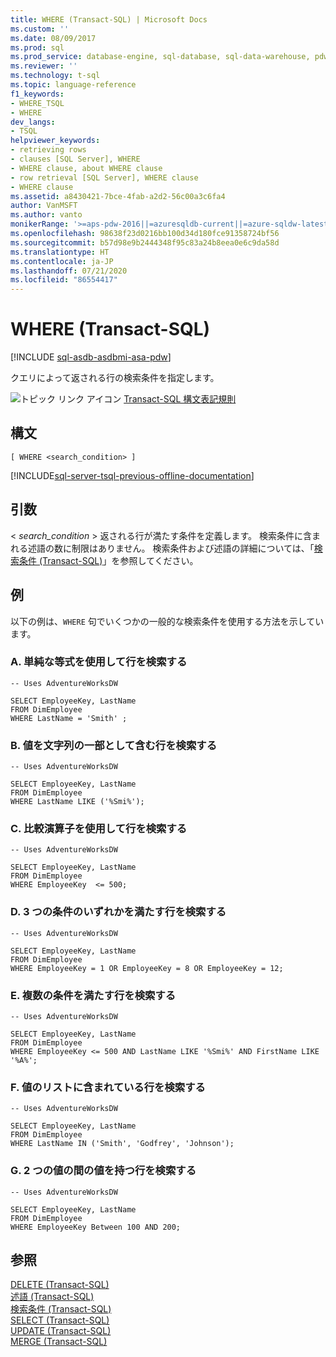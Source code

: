 ```yaml
---
title: WHERE (Transact-SQL) | Microsoft Docs
ms.custom: ''
ms.date: 08/09/2017
ms.prod: sql
ms.prod_service: database-engine, sql-database, sql-data-warehouse, pdw
ms.reviewer: ''
ms.technology: t-sql
ms.topic: language-reference
f1_keywords:
- WHERE_TSQL
- WHERE
dev_langs:
- TSQL
helpviewer_keywords:
- retrieving rows
- clauses [SQL Server], WHERE
- WHERE clause, about WHERE clause
- row retrieval [SQL Server], WHERE clause
- WHERE clause
ms.assetid: a8430421-7bce-4fab-a2d2-56c00a3c6fa4
author: VanMSFT
ms.author: vanto
monikerRange: '>=aps-pdw-2016||=azuresqldb-current||=azure-sqldw-latest||>=sql-server-2016||=sqlallproducts-allversions||>=sql-server-linux-2017||=azuresqldb-mi-current'
ms.openlocfilehash: 98638f23d0216bb100d34d180fce91358724bf56
ms.sourcegitcommit: b57d98e9b2444348f95c83a24b8eea0e6c9da58d
ms.translationtype: HT
ms.contentlocale: ja-JP
ms.lasthandoff: 07/21/2020
ms.locfileid: "86554417"
---
```

# <a name="where-transact-sql"></a>WHERE (Transact-SQL)
[!INCLUDE [sql-asdb-asdbmi-asa-pdw](../../includes/applies-to-version/sql-asdb-asdbmi-asa-pdw.md)]

  クエリによって返される行の検索条件を指定します。  
  
 ![トピック リンク アイコン](../../database-engine/configure-windows/media/topic-link.gif "トピック リンク アイコン") [Transact-SQL 構文表記規則](../../t-sql/language-elements/transact-sql-syntax-conventions-transact-sql.md)  
  
## <a name="syntax"></a>構文  
  
```syntaxsql
[ WHERE <search_condition> ]  
```  
  
[!INCLUDE[sql-server-tsql-previous-offline-documentation](../../includes/sql-server-tsql-previous-offline-documentation.md)]

## <a name="arguments"></a>引数
\< *search_condition* > 返される行が満たす条件を定義します。 検索条件に含まれる述語の数に制限はありません。 検索条件および述語の詳細については、「[検索条件 &#40;Transact-SQL&#41;](../../t-sql/queries/search-condition-transact-sql.md)」を参照してください。  
  
## <a name="examples"></a>例  
 以下の例は、`WHERE` 句でいくつかの一般的な検索条件を使用する方法を示しています。  
  
### <a name="a-finding-a-row-by-using-a-simple-equality"></a>A. 単純な等式を使用して行を検索する  
  
```  
-- Uses AdventureWorksDW  
  
SELECT EmployeeKey, LastName  
FROM DimEmployee  
WHERE LastName = 'Smith' ;  
```  
  
### <a name="b-finding-rows-that-contain-a-value-as-part-of-a-string"></a>B. 値を文字列の一部として含む行を検索する  
  
```  
-- Uses AdventureWorksDW  
  
SELECT EmployeeKey, LastName  
FROM DimEmployee  
WHERE LastName LIKE ('%Smi%');  
```  
  
### <a name="c-finding-rows-by-using-a-comparison-operator"></a>C. 比較演算子を使用して行を検索する  
  
```  
-- Uses AdventureWorksDW  
  
SELECT EmployeeKey, LastName  
FROM DimEmployee  
WHERE EmployeeKey  <= 500;  
```  
  
### <a name="d-finding-rows-that-meet-any-of-three-conditions"></a>D. 3 つの条件のいずれかを満たす行を検索する  
  
```  
-- Uses AdventureWorksDW  
  
SELECT EmployeeKey, LastName  
FROM DimEmployee  
WHERE EmployeeKey = 1 OR EmployeeKey = 8 OR EmployeeKey = 12;  
```  
  
### <a name="e-finding-rows-that-must-meet-several-conditions"></a>E. 複数の条件を満たす行を検索する  
  
```  
-- Uses AdventureWorksDW  
  
SELECT EmployeeKey, LastName  
FROM DimEmployee  
WHERE EmployeeKey <= 500 AND LastName LIKE '%Smi%' AND FirstName LIKE '%A%';  
```  
  
### <a name="f-finding-rows-that-are-in-a-list-of-values"></a>F. 値のリストに含まれている行を検索する  
  
```  
-- Uses AdventureWorksDW  
  
SELECT EmployeeKey, LastName  
FROM DimEmployee  
WHERE LastName IN ('Smith', 'Godfrey', 'Johnson');  
```  
  
### <a name="g-finding-rows-that-have-a-value-between-two-values"></a>G. 2 つの値の間の値を持つ行を検索する  
  
```  
-- Uses AdventureWorksDW  
  
SELECT EmployeeKey, LastName  
FROM DimEmployee  
WHERE EmployeeKey Between 100 AND 200;  
```  
  
## <a name="see-also"></a>参照  
 [DELETE &#40;Transact-SQL&#41;](../../t-sql/statements/delete-transact-sql.md)   
 [述語 &#40;Transact-SQL&#41;](~/t-sql/queries/predicates.md)   
 [検索条件 &#40;Transact-SQL&#41;](../../t-sql/queries/search-condition-transact-sql.md)   
 [SELECT &#40;Transact-SQL&#41;](../../t-sql/queries/select-transact-sql.md)   
 [UPDATE &#40;Transact-SQL&#41;](../../t-sql/queries/update-transact-sql.md)   
 [MERGE &#40;Transact-SQL&#41;](../../t-sql/statements/merge-transact-sql.md)  
  
  


